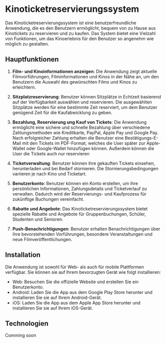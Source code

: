 # Kinoticketreservierungssystem

Das Kinoticketreservierungssystem ist eine benutzerfreundliche Anwendung, die es den Benutzern ermöglicht, bequem von zu Hause aus Kinotickets zu reservieren und zu kaufen. Das System bietet eine Vielzahl von Funktionen, um das Kinoerlebnis für den Benutzer so angenehm wie möglich zu gestalten.

## Hauptfunktionen

1. **Film- und Kinoinformationen anzeigen**: Die Anwendung zeigt aktuelle Filmvorführungen, Filminformationen und Kinos in der Nähe an, um den Benutzern die Auswahl des gewünschten Films und Kinos zu erleichtern.

2. **Sitzplatzreservierung**: Benutzer können Sitzplätze in Echtzeit basierend auf der Verfügbarkeit auswählen und reservieren. Die ausgewählten Sitzplätze werden für eine bestimmte Zeit reserviert, um dem Benutzer genügend Zeit für die Kaufabwicklung zu geben.

3. **Bezahlung, Reservierung ung  Kauf von Tickets**: Die Anwendung ermöglicht eine sichere und schnelle Bezahlung über verschiedene Zahlungsmethoden wie Kreditkarte, PayPal, Apple Pay und Google Pay. Nach erfolgreicher Zahlung erhalten die Benutzer eine Bestätigungs-E-Mail mit den Tickets im PDF-Format, welches die User später zur Apple-Wallet oder Google-Wallet hinzufügen können. Außerdem können die User die Tickets auch nur reservieren

4. **Ticketverwaltung**: Benutzer können ihre gekauften Tickets einsehen, herunterladen und bei Bedarf stornieren. Die Stornierungsbedingungen variieren je nach Kino und Ticketart.

5. **Benutzerkonto**: Benutzer können ein Konto erstellen, um ihre persönlichen Informationen, Zahlungsdetails und Ticketverlauf zu verwalten. Dadurch wird der Reservierungs- und Kaufprozess für zukünftige Buchungen vereinfacht.

6. **Rabatte und Angebote**: Das Kinoticketreservierungssystem bietet spezielle Rabatte und Angebote für Gruppenbuchungen, Schüler, Studenten und Senioren.

7. **Push-Benachrichtigungen**: Benutzer erhalten Benachrichtigungen über ihre bevorstehenden Vorführungen, besondere Veranstaltungen und neue Filmveröffentlichungen.

## Installation

Die Anwendung ist sowohl für Web- als auch für mobile Plattformen verfügbar. Sie können sie auf Ihrem bevorzugten Gerät wie folgt installieren:

- Web: Besuchen Sie die offizielle Website und erstellen Sie ein Benutzerkonto.
- Android: Laden Sie die App aus dem Google Play Store herunter und installieren Sie sie auf Ihrem Android-Gerät.
- iOS: Laden Sie die App aus dem Apple App Store herunter und installieren Sie sie auf Ihrem iOS-Gerät.

## Technologien
Comming soon
